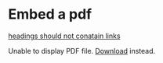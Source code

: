 # Embed a pdf
<a href="sample_folder/sample.pdf">headings should not conatain links </a>
<object data="sample_folder/sample.pdf" type="application/pdf" width="100%" height="500px">
  <p>Unable to display PDF file. <a href="sample_folder/sample.pdf">Download</a> instead.</p>
</object>
